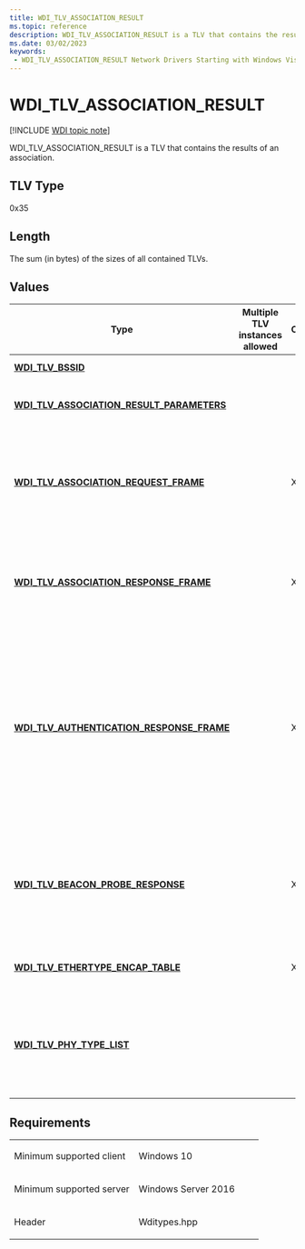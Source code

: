 ```yaml
---
title: WDI_TLV_ASSOCIATION_RESULT
ms.topic: reference
description: WDI_TLV_ASSOCIATION_RESULT is a TLV that contains the results of an association.
ms.date: 03/02/2023
keywords:
 - WDI_TLV_ASSOCIATION_RESULT Network Drivers Starting with Windows Vista
---
```


# WDI\_TLV\_ASSOCIATION\_RESULT

[!INCLUDE [WDI topic note](../includes/wdi-version-warning.md)]


WDI\_TLV\_ASSOCIATION\_RESULT is a TLV that contains the results of an association.

## TLV Type


0x35

## Length


The sum (in bytes) of the sizes of all contained TLVs.

## Values


| Type                                                                                       | Multiple TLV instances allowed | Optional | Description                                                                                                                                                                                                 |
|--------------------------------------------------------------------------------------------|--------------------------------|----------|-------------------------------------------------------------------------------------------------------------------------------------------------------------------------------------------------------------|
| [**WDI\_TLV\_BSSID**](wdi-tlv-bssid.md)                                                   |                                |          | The BSSID of the BSS.                                                                                                                                                                                       |
| [**WDI\_TLV\_ASSOCIATION\_RESULT\_PARAMETERS**](wdi-tlv-association-result-parameters.md) |                                |          | The association result parameters.                                                                                                                                                                          |
| [**WDI\_TLV\_ASSOCIATION\_REQUEST\_FRAME**](wdi-tlv-association-request-frame.md)         |                                | X        | The association request that was used for association. This does not include the 802.11 MAC header.                                                                                                         |
| [**WDI\_TLV\_ASSOCIATION\_RESPONSE\_FRAME**](wdi-tlv-association-response-frame.md)       |                                | X        | The association response that was received. This does not include the 802.11 MAC header.                                                                                                                    |
| [**WDI\_TLV\_AUTHENTICATION\_RESPONSE\_FRAME**](wdi-tlv-authentication-response-frame.md) |                                | X        | The authentication response that was received with a failure code. This does not include the 802.11 MAC header. It should only be included if the connection attempt failed during authentication exchange. |
| [**WDI\_TLV\_BEACON\_PROBE\_RESPONSE**](wdi-tlv-beacon-probe-response.md)                 |                                | X        | The latest beacon or probe response frame received by the port. This does not include the 802.11 MAC header.                                                                                                |
| [**WDI\_TLV\_ETHERTYPE\_ENCAP\_TABLE**](wdi-tlv-ethertype-encap-table.md)                 |                                | X        | The Ethertype encapsulations for the association.                                                                                                                                                           |
| [**WDI\_TLV\_PHY\_TYPE\_LIST**](wdi-tlv-phy-type-list.md)                                 |                                |          | The list of PHY identifiers that the 802.11 station uses to send or receive packets on the BSS network connection.                                                                                          |

 

## Requirements

<table>
<colgroup>
<col width="50%" />
<col width="50%" />
</colgroup>
<tbody>
<tr class="odd">
<td><p>Minimum supported client</p></td>
<td><p>Windows 10</p></td>
</tr>
<tr class="even">
<td><p>Minimum supported server</p></td>
<td><p>Windows Server 2016</p></td>
</tr>
<tr class="odd">
<td><p>Header</p></td>
<td>Wditypes.hpp</td>
</tr>
</tbody>
</table>

 

 




